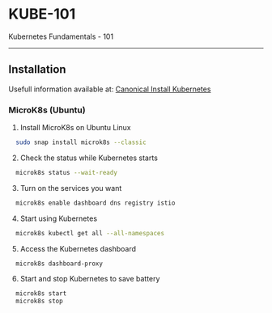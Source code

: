 # KUBE-101

Kubernetes Fundamentals - 101

---

## Installation

Usefull information available at: [Canonical Install Kubernetes](https://ubuntu.com/kubernetes/install)

### MicroK8s (Ubuntu)

1. Install MicroK8s on Ubuntu Linux

```bash
  sudo snap install microk8s --classic
```

2. Check the status while Kubernetes starts

```bash
  microk8s status --wait-ready
```

3. Turn on the services you want

```bash
  microk8s enable dashboard dns registry istio
```

4. Start using Kubernetes

```bash
  microk8s kubectl get all --all-namespaces
```

5. Access the Kubernetes dashboard

```bash
  microk8s dashboard-proxy
```

6. Start and stop Kubernetes to save battery

```bash
  microk8s start
  microk8s stop
```
